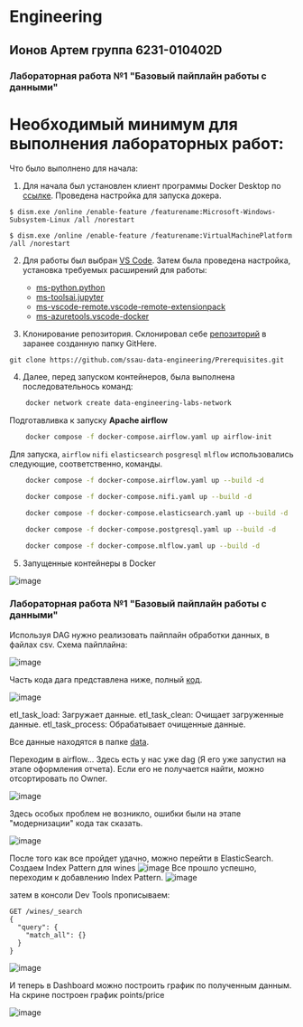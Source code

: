 # Engineering

## Ионов Артем группа 6231-010402D

### Лабораторная работа №1 "Базовый пайплайн работы с данными"

# Необходимый минимум для выполнения лабораторных работ:

Что было выполнено для начала:

1. Для начала был установлен клиент программы Docker Desktop по [ссылке](https://www.docker.com/products/docker-desktop/). Проведена настройка для запуска докера.
   
 ```
$ dism.exe /online /enable-feature /featurename:Microsoft-Windows-Subsystem-Linux /all /norestart
 ```

 ```
$ dism.exe /online /enable-feature /featurename:VirtualMachinePlatform /all /norestart
 ```
2. Для работы был выбран [VS Code](https://code.visualstudio.com/insiders/). Затем была проведена настройка, установка требуемых расширений для работы:

   * [ms-python.python](https://marketplace.visualstudio.com/items?itemName=ms-python.python)
   * [ms-toolsai.jupyter](https://marketplace.visualstudio.com/items?itemName=ms-toolsai.jupyter)
   * [ms-vscode-remote.vscode-remote-extensionpack](https://marketplace.visualstudio.com/items?itemName=ms-vscode-remote.vscode-remote-extensionpack)
   * [ms-azuretools.vscode-docker](https://marketplace.visualstudio.com/items?itemName=ms-azuretools.vscode-docker)

3. Клонирование репозитория. Склонировал себе [репозиторий](https://github.com/ssau-data-engineering/Prerequisites.git ) в заранее созданную папку GitHere.

 ```
git clone https://github.com/ssau-data-engineering/Prerequisites.git 
 ```
4. Далее, перед запуском контейнеров, была выполнена последовательнось команд:


```bash
    docker network create data-engineering-labs-network
```

Подготавливка к запуску **Apache airflow**

```bash
    docker compose -f docker-compose.airflow.yaml up airflow-init
```

Для запуска, `airflow` `nifi` `elasticsearch` `posgresql` `mlflow` использовались следующие, соответственно, команды.

```bash
    docker compose -f docker-compose.airflow.yaml up --build -d
```    
    
```bash
    docker compose -f docker-compose.nifi.yaml up --build -d
```    
    
```bash
    docker compose -f docker-compose.elasticsearch.yaml up --build -d
```    
    
```bash
    docker compose -f docker-compose.postgresql.yaml up --build -d
```

```bash
    docker compose -f docker-compose.mlflow.yaml up --build -d
```

5. Запущенные контейнеры в Docker

![image](https://github.com/user-attachments/assets/41eaed57-c69b-4a4a-aa2f-3ba4910b417f)

### Лабораторная работа №1 "Базовый пайплайн работы с данными"

Используя DAG нужно реализовать пайплайн обработки данных, в файлах csv. Схема пайплайна:

![image](https://github.com/user-attachments/assets/f26f7781-7067-4e42-af33-2c73395d01ef)

Часть кода дага представлена ниже, полный [код](daglr1.py).

![image](https://github.com/user-attachments/assets/b8a26afd-3d38-4919-91f8-cca2afb4dc20)

etl_task_load: Загружает данные.
etl_task_clean: Очищает загруженные данные.
etl_task_process: Обрабатывает очищенные данные.

Все данные находятся в папке [data]([data](https://github.com/sat4h/Lab-1-2024/tree/aea247556efc95ceaf28fddca0fbe6624d88fa8e/data)).

Переходим в airflow... Здесь есть у нас уже dag (Я его уже запустил на этапе оформления отчета). Если его не получается найти, можно отсортировать по Owner.

![image](https://github.com/user-attachments/assets/b06e42d4-8719-47a6-b414-eb4813044f7a)

Здесь особых проблем не возникло, ошибки были на этапе "модернизации" кода так сказать.

![image](https://github.com/user-attachments/assets/02d9160d-f6ae-4b1b-b25e-82f12f92b0eb)

После того как все пройдет удачно, можно перейти в ElasticSearch. Создаем Index Pattern для wines
![image](https://github.com/user-attachments/assets/400616d8-6f33-42ec-8f49-f74995281a0f)
Все прошло успешно, переходим к добавлению Index Pattern.
![image](https://github.com/user-attachments/assets/d169582c-e690-430b-8f69-405fd4d7266d)

затем в консоли Dev Tools прописываем:

```
GET /wines/_search
{
  "query": {
    "match_all": {}
  }
}
```

![image](https://github.com/user-attachments/assets/331d61df-a14a-4ab5-9906-e8981a9adf4d)

И теперь в Dashboard можно построить график по полученным данным. На скрине построен график points/price

![image](https://github.com/user-attachments/assets/1f7b2d48-97fe-49bd-9419-a5df2cae303c)

